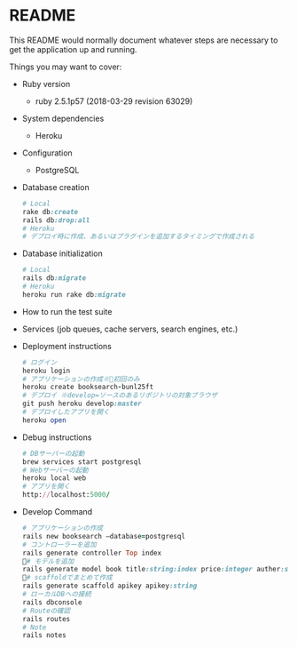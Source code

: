 # README

This README would normally document whatever steps are necessary to get the
application up and running.

Things you may want to cover:

* Ruby version

  * ruby 2.5.1p57 (2018-03-29 revision 63029)

* System dependencies

  * Heroku

* Configuration

  * PostgreSQL

* Database creation

  ``` ruby
  # Local
  rake db:create
  rails db:drop:all
  # Heroku
  # デプロイ時に作成、あるいはプラグインを追加するタイミングで作成される
  ```

* Database initialization

  ``` ruby
  # Local
  rails db:migrate
  # Heroku
  heroku run rake db:migrate
  ```

* How to run the test suite

* Services (job queues, cache servers, search engines, etc.)

* Deployment instructions

  ``` ruby
  # ログイン
  heroku login
  # アプリケーションの作成※初回のみ
  heroku create booksearch-bunl25ft
  # デプロイ ※develop=ソースのあるリポジトリの対象ブラウザ
  git push heroku develop:master
  # デプロイしたアプリを開く
  heroku open
  ```

* Debug instructions

  ``` ruby
  # DBサーバーの起動
  brew services start postgresql
  # Webサーバーの起動
  heroku local web
  # アプリを開く
  http://localhost:5000/
  ```

* Develop Command

  ``` ruby
  # アプリケーションの作成
  rails new booksearch —database=postgresql
  # コントローラーを追加
  rails generate controller Top index
  # モデルを追加
  rails generate model book title:string:index price:integer auther:string publisher:string isbn:string caption:string sales_date:string item_url:string largeimage_url:string
  # scaffoldでまとめて作成
  rails generate scaffold apikey apikey:string
  # ローカルDBへの接続
  rails dbconsole
  # Routeの確認
  rails routes
  # Note
  rails notes
  ```
